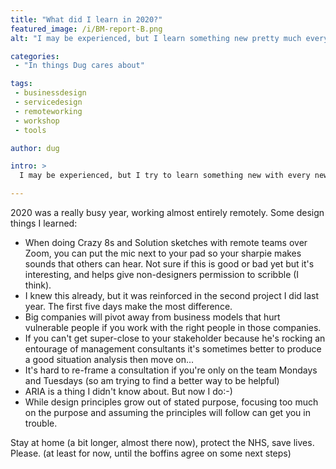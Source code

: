 ```yaml
---
title: "What did I learn in 2020?"
featured_image: /i/BM-report-B.png
alt: "I may be experienced, but I learn something new pretty much every project I work on"

categories:
 - "In things Dug cares about"

tags:
 - businessdesign
 - servicedesign
 - remoteworking
 - workshop
 - tools

author: dug

intro: >
  I may be experienced, but I try to learn something new with every new project I help out with:-)

---
```


2020 was a really busy year, working almost entirely remotely. Some design things I learned:

- When doing Crazy 8s and Solution sketches with remote teams over Zoom, you can put the mic next to your pad so your sharpie makes sounds that others can hear. Not sure if this is good or bad yet but it's interesting, and helps give non-designers permission to scribble (I think).
- I knew this already, but it was reinforced in the second project I did last year. The first five days make the most difference.
- Big companies will pivot away from business models that hurt vulnerable people if you work with the right people in those companies.
- If you can't get super-close to your stakeholder because he's rocking an entourage of management consultants it's sometimes better to produce a good situation analysis then move on...
- It's hard to re-frame a consultation if you're only on the team Mondays and Tuesdays (so am trying to find a better way to be helpful)
- ARIA is a thing I didn't know about. But now I do:-)
- While design principles grow out of stated purpose, focusing too much on the purpose and assuming the principles will follow can get you in trouble.

Stay at home (a bit longer, almost there now), protect the NHS, save lives. Please. (at least for now, until the boffins agree on some next steps)
